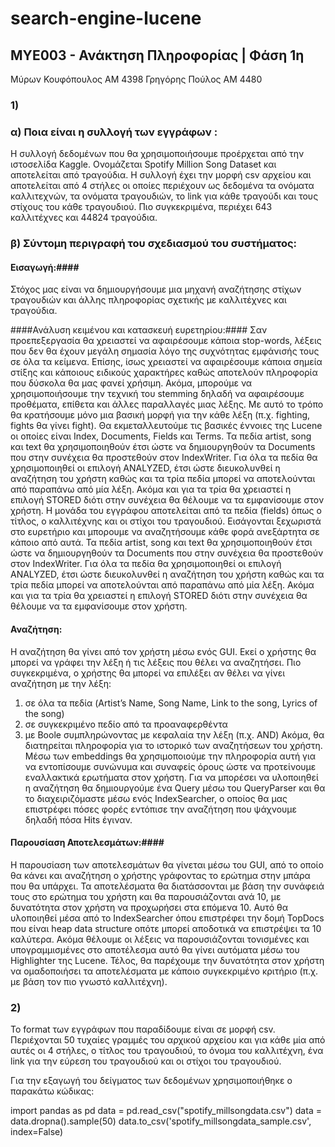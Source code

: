 # search-engine-lucene #

## ΜΥΕ003 - Ανάκτηση Πληροφορίας | Φάση 1η ##

Μύρων Κουφόπουλος ΑΜ 4398
Γρηγόρης Πούλος ΑΜ 4480

### 1) ###
### α) Ποια είναι η συλλογή των εγγράφων : ###
 Η συλλογή δεδομένων που θα χρησιμοποιήσουμε προέρχεται από την ιστοσελίδα Kaggle. Ονομάζεται Spotify Million Song Dataset και αποτελείται από τραγούδια. Η συλλογή έχει την μορφή csv αρχείου και αποτελείται από 4 στήλες οι οποίες περιέχουν ως δεδομένα τα ονόματα καλλιτεχνών, τα ονόματα τραγουδιών, το link για κάθε τραγούδι και τους στίχους του κάθε τραγουδιού. Πιο συγκεκριμένα, περιέχει 643 καλλιτέχνες και 44824 τραγούδια.
### β) Σύντομη περιγραφή του σχεδιασμού του συστήματος: ###

#### Εισαγωγή:####
 Στόχος μας είναι να δημιουργήσουμε μια μηχανή αναζήτησης στίχων τραγουδιών και άλλης πληροφορίας σχετικής με καλλιτέχνες και τραγούδια.
 
####Ανάλυση κειμένου και κατασκευή ευρετηρίου:####
 Σαν προεπεξεργασία θα χρειαστεί να αφαιρέσουμε κάποια stop-words, λέξεις που δεν θα έχουν μεγάλη σημασία λόγο της συχνότητας εμφάνισής τους σε όλα τα κείμενα. Επίσης, ίσως χρειαστεί να αφαιρέσουμε κάποια σημεία στίξης και κάποιους ειδικούς χαρακτήρες καθώς αποτελούν πληροφορία που δύσκολα θα μας φανεί χρήσιμη. Ακόμα, μπορούμε να χρησιμοποιήσουμε την τεχνική του stemming δηλαδή να αφαιρέσουμε προθέματα, επίθετα και άλλες παραλλαγές μιας λέξης. Με αυτό το τρόπο θα κρατήσουμε μόνο μια βασική μορφή για την κάθε λέξη (π.χ. fighting, fights θα γίνει fight).
 Θα εκμεταλλευτούμε τις βασικές έννοιες της Lucene οι οποίες είναι Index, Documents, Fields και Terms. Τα πεδία artist, song και text θα χρησιμοποιηθούν έτσι ώστε να δημιουργηθούν τα Documents που στην συνέχεια θα προστεθούν στον IndexWriter. Για όλα τα πεδία θα χρησιμοποιηθεί οι επιλογή ANALYZED, έτσι ώστε διευκολυνθεί η αναζήτηση του χρήστη καθώς και τα τρία πεδία μπορεί να αποτελούνται από παραπάνω από μία λέξη. Ακόμα και για τα τρία θα χρειαστεί η επιλογή STORED διότι στην συνέχεια θα θέλουμε να τα εμφανίσουμε στον χρήστη.
 Η μονάδα του εγγράφου αποτελείται από τα πεδία (fields) όπως ο τίτλος, ο καλλιτέχνης και οι στίχοι του τραγουδιού. Εισάγονται ξεχωριστά στο ευρετήριο και μπορουμε να αναζητήσουμε κάθε φορά ανεξάρτητα σε κάποιο από αυτά.
Τα πεδία artist, song και text θα χρησιμοποιηθούν έτσι ώστε να δημιουργηθούν τα Documents που στην συνέχεια θα προστεθούν στον IndexWriter. Για όλα τα πεδία θα χρησιμοποιηθεί οι επιλογή ANALYZED, έτσι ώστε διευκολυνθεί η αναζήτηση του χρήστη καθώς και τα τρία πεδία μπορεί να αποτελούνται από παραπάνω από μία λέξη. Ακόμα και για τα τρία θα χρειαστεί η επιλογή STORED διότι στην συνέχεια θα θέλουμε να τα εμφανίσουμε στον χρήστη.

#### Αναζήτηση: ####
 Η αναζήτηση θα γίνει από τον χρήστη μέσω ενός GUI. Εκεί ο χρήστης θα μπορεί να γράφει την λέξη ή τις λέξεις που θέλει να αναζητήσει. Πιο συγκεκριμένα, ο χρήστης θα μπορεί να επιλέξει αν θέλει να γίνει αναζήτηση με την λέξη:
 1) σε όλα τα πεδία (Artist’s Name, Song Name, Link to the song, Lyrics of the song)
 2) σε συγκεκριμένο πεδίο από τα προαναφερθέντα
 3) με Boole συμπληρώνοντας με κεφαλαία την λέξη (π.χ. AND)
 Ακόμα, θα διατηρείται πληροφορία για το ιστορικό των αναζητήσεων του χρήστη. Μέσω των embeddings θα χρησιμοποιούμε την πληροφορία αυτή για να  εντοπίσουμε συνώνυμα και συναφείς όρους ώστε να προτείνουμε εναλλακτικά ερωτήματα στον χρήστη.
 Για να μπορέσει να υλοποιηθεί η αναζήτηση θα δημιουργούμε ένα Query μέσω του QueryParser και θα το διαχειριζόμαστε μέσω ενός IndexSearcher, ο οποίος θα μας επιστρέφει πόσες φορές εντόπισε την αναζήτηση που ψάχνουμε δηλαδή πόσα Hits έγιναν.
 
#### Παρουσίαση Αποτελεσμάτων:####
 Η παρουσίαση των αποτελεσμάτων θα γίνεται μέσω του GUI, από το οποίο θα κάνει και αναζήτηση ο χρήστης γράφοντας το ερώτημα στην μπάρα που θα υπάρχει. Τα αποτελέσματα θα διατάσσονται με βάση την συνάφειά τους στο ερώτημα του χρήστη και θα παρουσιάζονται ανά 10, με δυνατότητα στον χρήστη να προχωρήσει στα επόμενα 10. Αυτό θα υλοποιηθεί μέσα από το IndexSearcher όπου επιστρέφει την δομή TopDocs που είναι heap data structure οπότε μπορεί αποδοτικά να επιστρέψει τα 10 καλύτερα. Ακόμα θέλουμε οι λέξεις να παρουσιάζονται τονισμένες και υπογραμμισμένες στο αποτέλεσμα αυτό θα γίνει αυτόματα μέσω του Highlighter της Lucene. Τέλος, θα παρέχουμε την δυνατότητα στον χρήστη να ομαδοποιήσει τα αποτελέσματα με κάποιο συγκεκριμένο κριτήριο (π.χ. με βάση τον πιο γνωστό καλλιτέχνη).
### 2) ###
Το format των εγγράφων που παραδίδουμε είναι σε μορφή csv. Περιέχονται 50 τυχαίες γραμμές του αρχικού αρχείου και για κάθε μία από αυτές οι 4 στήλες, ο τίτλος του τραγουδιού, το όνομα του καλλιτέχνη, ένα link για την εύρεση του τραγουδιού και οι στίχοι του τραγουδιού.

Για την εξαγωγή του δείγματος των δεδομένων χρησιμοποιήθηκε ο παρακάτω κώδικας: 

import pandas as pd
data = pd.read_csv("spotify_millsongdata.csv")
data = data.dropna().sample(50)
data.to_csv('spotify_millsongdata_sample.csv', index=False)
